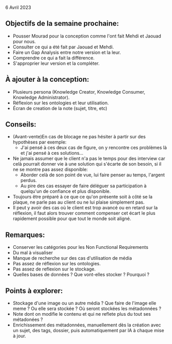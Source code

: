 6 Avril 2023

## Objectifs de la semaine prochaine:
- Pousser Mourad pour la conception comme l'ont fait Mehdi et Jaouad pour nous.
- Consulter ce qui a été fait par Jaouad et Mehdi.
- Faire un Gap Analysis entre notre version et la leur.
- Comprendre ce qui a fait la différence.
- S'approprier leur version et la compléter.

## À ajouter à la conception:
- Plusieurs persona (Knowledge Creator, Knowledge Consumer, Knowledge Administrator).
- Réflexion sur les ontologies et leur utilisation.
- Écran de creation de la note (sujet, titre, etc)

## Conseils:
- (Avant-vente)En cas de blocage ne pas hésiter à partir sur des hypothèses par exemple:
	- J'ai pensé à ces deux cas de figure, on y rencontre ces problèmes là et j'ai pensé à ces solutions...
- Ne jamais assumer que le client n'a pas le temps pour des interview car celà pourrait donner vie à une solution qui s'écarte de son besoin, si il ne se montre pas assez disponible:
	- Aborder celà de son point de vue, lui faire penser au temps, l'argent perdus. 
	- Au pire des cas essayer de faire déléguer sa participation à quelqu'un de confiance et plus disponible.
- Toujours être préparé à ce que ce qu'on présente soit à côté se la plaque, ne parle pas au client ou ne lui plaise simplement pas.
- Il peut y avoir des cas où le client est trop avancé ou en retard sur la réflexion, il faut alors trouver comment compenser cet écart le plus rapidement possible pour que tout le monde soit aligné.

## Remarques:
- Conserver les catégories pour les Non Functional Requirements
- Du mal à visualiser
- Manque de recherche sur des cas d'utilisation de média
- Pas assez de réflexion sur les ontologies.
- Pas assez de reflexion sur le stockage.
- Quelles bases de données ? Que vont-elles stocker ? Pourquoi ?

## Points à explorer:
- Stockage d'une image ou un autre média ? Que faire de l'image elle meme ? Ou elle sera stockée ? Où seront stockées les métadonnées ?
- Note dont on modifie le contenu et qui ne reflete plus du tout ses métadonées ?
- Enrichissement des métadonnées, manuellement dès la création avec un sujet, des tags, dossier, puis automatiquement par IA à chaque mise à jour.
